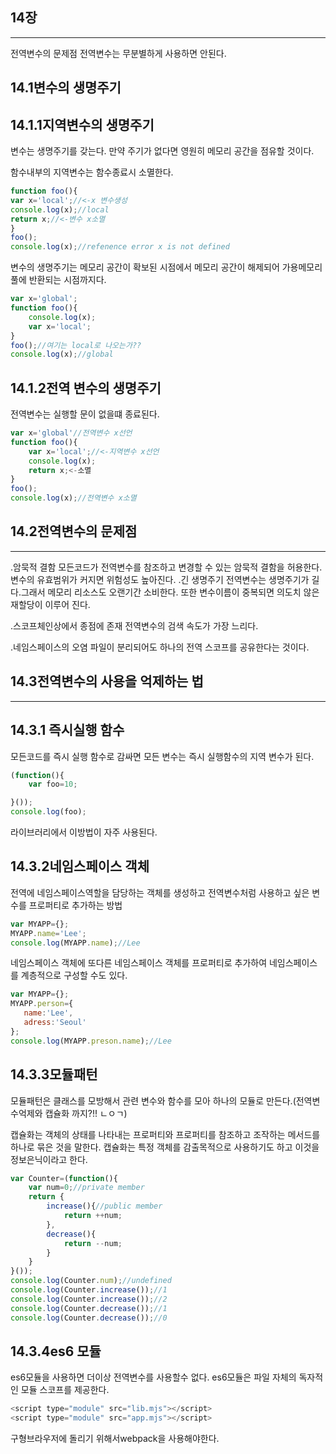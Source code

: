14장
----------
---------
전역변수의 문제점
전역변수는 무분별하게 사용하면 안된다.


14.1변수의 생명주기
--------

14.1.1지역변수의 생명주기
--------
변수는 생명주기를 갖는다.
만약 주기가 없다면 영원히 메모리 공간을 점유할 것이다.

함수내부의 지역변수는 함수종료시 소멸한다.
```js
function foo(){
var x='local';//<-x 변수생성
console.log(x);//local
return x;//<-변수 x소멸
}
foo();
console.log(x);//refenence error x is not defined
```

변수의 생명주기는 메모리 공간이 확보된 시점에서 메모리 공간이 해제되어 가용메모리풀에 반환되는 시점까지다.



```js
var x='global';
function foo(){
    console.log(x);
    var x='local';
}
foo();//여기는 local로 나오는가??
console.log(x);//global
```
14.1.2전역 변수의 생명주기
-------
전역변수는 실행할 문이 없을떄 종료된다.
```js
var x='global'//전역변수 x선언
function foo(){
    var x='local';//<-지역변수 x선언
    console.log(x);
    return x;<-소멸
}
foo();
console.log(x);//전역변수 x소멸
```
14.2전역변수의 문제점
----
------
.암묵적 결함
모든코드가 전역변수를 참조하고 변경할 수 있는 암묵적 결함을 허용한다.변수의 유효범위가 커지면 위험성도 높아진다.
.긴 생명주기
전역변수는 생명주기가 길다.그래서 메모리 리소스도 오랜기간 소비한다.
또한 변수이름이 중복되면 의도치 않은 재할당이 이루어 진다.

.스코프체인상에서 종점에 존재
전역변수의 검색 속도가 가장 느리다.

.네임스페이스의 오염
파일이 분리되어도 하나의 전역 스코프를 공유한다는 것이다.


14.3전역변수의 사용을 억제하는 법
-------------
-------------
14.3.1 즉시실행 함수
--------
모든코드를 즉시 실행 함수로 감싸면 모든 변수는 즉시 실행함수의 지역 변수가 된다.

```js
(function(){
    var foo=10;

}());
console.log(foo);
```
라이브러리에서 이방법이 자주 사용된다.

14.3.2네임스페이스 객체
-----
전역에 네임스페이스역할을 담당하는 객체를 생성하고 전역변수처럼 사용하고 싶은 변수를 프로퍼티로 추가하는 방법

```js
var MYAPP={};
MYAPP.name='Lee';
console.log(MYAPP.name);//Lee
```

네임스페이스 객체에 또다른 네임스페이스 객체를 프로퍼티로 추가하여 네임스페이스를 계층적으로 구성할 수도 있다.
 ```js
var MYAPP={};
MYAPP.person={
    name:'Lee',
    adress:'Seoul'
};
console.log(MYAPP.preson.name);//Lee
```



14.3.3모듈패턴 
--------
모듈패턴은 클래스를 모방해서 관련 변수와 함수를 모아 하나의 모듈로 만든다.(전역변수억제와 캡슐화 까지?!! ㄴㅇㄱ)

캡슐화는 객체의 상태를 나타내는 프로퍼티와 프로퍼티를 참조하고 조작하는 메서드를 하나로 묶은 것을 말한다.
캡슐화는 특정 객체를 감출목적으로 사용하기도 하고 이것을 정보은닉이라고 한다.
```js
var Counter=(function(){
    var num=0;//private member
    return {
        increase(){//public member
            return ++num;
        },
        decrease(){
            return --num;
        }
    }
}());
console.log(Counter.num);//undefined
console.log(Counter.increase());//1
console.log(Counter.increase());//2
console.log(Counter.decrease());//1
console.log(Counter.decrease());//0
```
14.3.4es6 모듈
-------
es6모듈을 사용하면 더이상 전역변수를 사용할수 없다.
es6모듈은 파일 자체의 독자적인 모듈 스코프를 제공한다.
```js
<script type="module" src="lib.mjs"></script>
<script type="module" src="app.mjs"></script>
```
구형브라우저에 돌리기 위해서webpack을 사용해야한다.